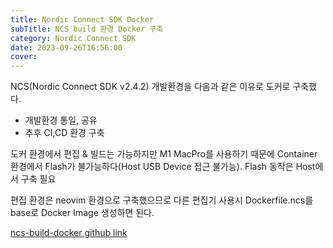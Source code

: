 ```yaml
---
title: Nordic Connect SDK Docker
subTitle: NCS build 환경 Docker 구축
category: Nordic Connect SDK
date: 2023-09-26T16:56:00
cover:
---
```


NCS(Nordic Connect SDK v2.4.2) 개발환경을 다음과 같은 이유로 도커로 구축했다.

- 개발환경 통일, 공유
- 추후 CI,CD 환경 구축

도커 환경에서 편집 & 빌드는 가능하지만 M1 MacPro를 사용하기 때문에 Container환경에서 Flash가 불가능하다(Host USB Device 접근 불가능). Flash 동작은 Host에서 구축 필요

편집 환경은 neovim 환경으로 구축했으므로 다른 편집기 사용시 Dockerfile.ncs를 base로 Docker Image 생성하면 된다.

[ncs-build-docker github link](https://github.com/bradkim06/ncs-build-docker)
